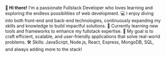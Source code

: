 **👋 Hi there!** I'm a passionate Fullstack Developer who loves learning and exploring the endless possibilities of web development.
💻 I enjoy diving into both front-end and back-end technologies, continuously expanding my skills and knowledge to build impactful solutions.
🌱 Currently learning new tools and frameworks to enhance my fullstack expertise.
🚀 My goal is to craft efficient, scalable, and user-friendly applications that solve real-world problems.
🛠️ Skills: JavaScript, Node.js, React, Express, MongoDB, SQL, and always adding more to the stack!
